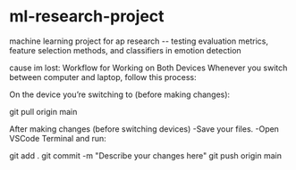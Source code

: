 # ml-research-project
machine learning project for ap research -- testing evaluation metrics, feature selection methods, and classifiers in emotion detection

cause im lost:
Workflow for Working on Both Devices
Whenever you switch between computer and laptop, follow this process:

On the device you’re switching to (before making changes):

git pull origin main  

After making changes (before switching devices) 
-Save your files.
-Open VSCode Terminal and run:

git add .
git commit -m "Describe your changes here"
git push origin main